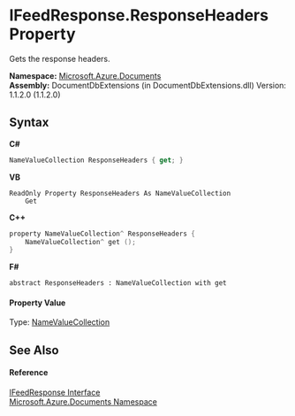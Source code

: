 # IFeedResponse.ResponseHeaders Property 
 

Gets the response headers.

**Namespace:**&nbsp;<a href="856b2e23-9c8b-2618-f913-67d85d500616">Microsoft.Azure.Documents</a><br />**Assembly:**&nbsp;DocumentDbExtensions (in DocumentDbExtensions.dll) Version: 1.1.2.0 (1.1.2.0)

## Syntax

**C#**<br />
``` C#
NameValueCollection ResponseHeaders { get; }
```

**VB**<br />
``` VB
ReadOnly Property ResponseHeaders As NameValueCollection
	Get
```

**C++**<br />
``` C++
property NameValueCollection^ ResponseHeaders {
	NameValueCollection^ get ();
}
```

**F#**<br />
``` F#
abstract ResponseHeaders : NameValueCollection with get

```


#### Property Value
Type: <a href="http://msdn2.microsoft.com/en-us/library/689y5thy" target="_blank">NameValueCollection</a>

## See Also


#### Reference
<a href="cbcd444d-ffe1-6199-9c3a-29fa6b4f474e">IFeedResponse Interface</a><br /><a href="856b2e23-9c8b-2618-f913-67d85d500616">Microsoft.Azure.Documents Namespace</a><br />